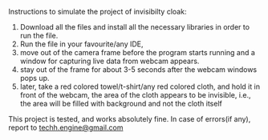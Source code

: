 Instructions to simulate the project of invisibilty cloak:

1. Download all the files and install all the necessary libraries in order to run the file.
2. Run the file in your favourite/any IDE,
3. move out of the camera frame before the program starts running and a window for capturing live data from webcam appears.
4. stay out of the frame for about 3-5 seconds after the webcam windows pops up.
5. later, take a red colored towel/t-shirt/any red colored cloth, and hold it in front of the webcam, the area of the cloth appears to be invisible, i.e., the area will be filled with background and not the cloth itself

This project is tested, and works absolutely fine.
In case of errors(if any), report to techh.engine@gmail.com
